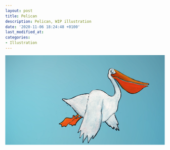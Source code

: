 ```yaml
---
layout: post
title: Pelican
description: Pelican, WIP illustration
date: '2020-11-06 18:24:48 +0100'
last_modified_at:
categories:
- Illustration
---
```

![Pelican, WIP illustration](/images/Pelican-wip.jpg)